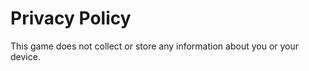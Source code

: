 Privacy Policy
==============

This game does not collect or store any information about you or your device.
